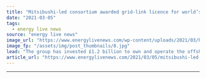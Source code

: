 ```yaml
---
title: "Mitsibushi-led consortium awarded grid-link licence for world’s largest wind farm"
date: "2021-03-05"
tags: 
  - energy live news
source: "energy live news"
image_url: "https://www.energylivenews.com/wp-content/uploads/2021/03/hornsea_1_substation_v2_151575704892118-e1614931050580.jpg"
image_fp: "/assets/img/post_thumbnails/8.jpg"
lead: "The group has invested £1.2 billion to own and operate the offshore transmission system connecting Hornsea 1 to the British mainland"
article_url: "https://www.energylivenews.com/2021/03/05/mitsibushi-led-consortium-awarded-grid-link-licence-for-worlds-largest-wind-farm/"
---
```


---
